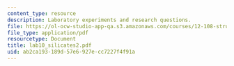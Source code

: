 ```yaml
---
content_type: resource
description: Laboratory experiments and research questions.
file: https://ol-ocw-studio-app-qa.s3.amazonaws.com/courses/12-108-structure-of-earth-materials-fall-2004/ab2ca193189d57e6927ecc7227f4f91a_lab10_silicates2.pdf
file_type: application/pdf
resourcetype: Document
title: lab10_silicates2.pdf
uid: ab2ca193-189d-57e6-927e-cc7227f4f91a
---
```

